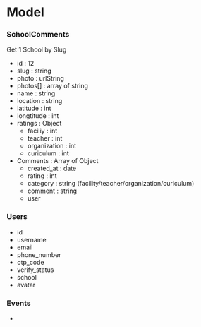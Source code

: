 # Model 

### SchoolComments
Get 1 School by Slug

- id : 12
- slug : string
- photo : urlString
- photos[] : array of string
- name : string
- location : string
- latitude : int
- longtitude : int
- ratings : Object
  - faciliy : int
  - teacher : int
  - organization : int
  - curiculum : int 
- Comments : Array of Object
  - created_at : date
  - rating : int
  - category : string (facility/teacher/organization/curiculum)
  - comment : string
  - user 

### Users
- id
- username
- email 
- phone_number 
- otp_code 
- verify_status
- school 
- avatar 

### Events
- 